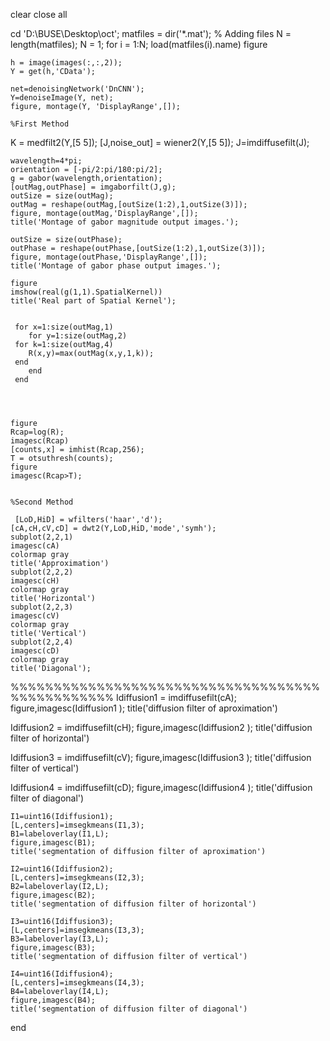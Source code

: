 clear 
close all

cd 'D:\BUSE\Desktop\oct';
matfiles = dir('*.mat'); % Adding files
N = length(matfiles);
N = 1;
for i = 1:N;
    load(matfiles(i).name)
    figure

    h = image(images(:,:,2));
    Y = get(h,'CData');

    net=denoisingNetwork('DnCNN');
    Y=denoiseImage(Y, net);
    figure, montage(Y, 'DisplayRange',[]);

    %First Method
   K = medfilt2(Y,[5 5]);
   [J,noise_out] = wiener2(Y,[5 5]);
   J=imdiffusefilt(J);

    wavelength=4*pi;
    orientation = [-pi/2:pi/180:pi/2];
    g = gabor(wavelength,orientation);
    [outMag,outPhase] = imgaborfilt(J,g);
    outSize = size(outMag);
    outMag = reshape(outMag,[outSize(1:2),1,outSize(3)]);
    figure, montage(outMag,'DisplayRange',[]);
    title('Montage of gabor magnitude output images.');
    
    outSize = size(outPhase);
    outPhase = reshape(outPhase,[outSize(1:2),1,outSize(3)]);
    figure, montage(outPhase,'DisplayRange',[]);
    title('Montage of gabor phase output images.');
    
    figure
    imshow(real(g(1,1).SpatialKernel))
    title('Real part of Spatial Kernel');
    
    
     for x=1:size(outMag,1)
        for y=1:size(outMag,2)
     for k=1:size(outMag,4)       
        R(x,y)=max(outMag(x,y,1,k));
     end    
        end
     end


   

    figure
    Rcap=log(R);
    imagesc(Rcap)
    [counts,x] = imhist(Rcap,256);
    T = otsuthresh(counts);
    figure
    imagesc(Rcap>T);


    %Second Method

     [LoD,HiD] = wfilters('haar','d');
    [cA,cH,cV,cD] = dwt2(Y,LoD,HiD,'mode','symh');
    subplot(2,2,1)
    imagesc(cA)
    colormap gray
    title('Approximation')
    subplot(2,2,2)
    imagesc(cH)
    colormap gray
    title('Horizontal')
    subplot(2,2,3)
    imagesc(cV)
    colormap gray
    title('Vertical')
    subplot(2,2,4)
    imagesc(cD)
    colormap gray
    title('Diagonal');
%%%%%%%%%%%%%%%%%%%%%%%%%%%%%%%%%%%%%%%%%%%%%%%%
Idiffusion1 = imdiffusefilt(cA);
 figure,imagesc(Idiffusion1 );
 title('diffusion filter of aproximation')

 Idiffusion2 = imdiffusefilt(cH);
 figure,imagesc(Idiffusion2 );
 title('diffusion filter of horizontal')

 Idiffusion3 = imdiffusefilt(cV);
 figure,imagesc(Idiffusion3 );
 title('diffusion filter of vertical')

 Idiffusion4 = imdiffusefilt(cD);
 figure,imagesc(Idiffusion4 );
 title('diffusion filter of diagonal')

   
    
    I1=uint16(Idiffusion1);
    [L,centers]=imsegkmeans(I1,3);
    B1=labeloverlay(I1,L);
    figure,imagesc(B1);
    title('segmentation of diffusion filter of aproximation')

    I2=uint16(Idiffusion2);
    [L,centers]=imsegkmeans(I2,3);
    B2=labeloverlay(I2,L);
    figure,imagesc(B2);
    title('segmentation of diffusion filter of horizontal')

    I3=uint16(Idiffusion3);
    [L,centers]=imsegkmeans(I3,3);
    B3=labeloverlay(I3,L);
    figure,imagesc(B3);
    title('segmentation of diffusion filter of vertical')

    I4=uint16(Idiffusion4);
    [L,centers]=imsegkmeans(I4,3);
    B4=labeloverlay(I4,L);
    figure,imagesc(B4);
    title('segmentation of diffusion filter of diagonal')

end

